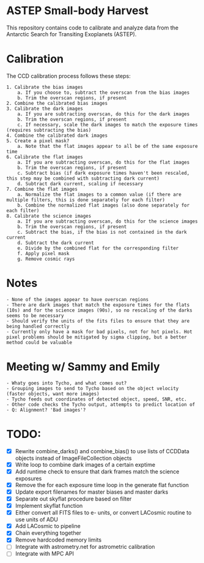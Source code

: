 # ASTEP Small-body Harvest
This repository contains code to calibrate and analyze data from the Antarctic Search for Transiting Exoplanets (ASTEP).

# Calibration
The CCD calibration process follows these steps:

    1. Calibrate the bias images
        a. If you choose to, subtract the overscan from the bias images
        b. Trim the overscan regions, if present
    2. Combine the calibrated bias images
    3. Calibrate the dark images
        a. If you are subtracting overscan, do this for the dark images
        b. Trim the overscan regions, if present
        c. If necessary, scale the dark images to match the exposure times (requires subtracting the bias)
    4. Combine the calibrated dark images
    5. Create a pixel mask?
        a. Note that the flat images appear to all be of the same exposure time
    6. Calibrate the flat images
        a. If you are subtracting overscan, do this for the flat images
        b. Trim the overscan regions, if present
        c. Subtract bias (if dark exposure times haven't been rescaled, this step may be combined with subtracting dark current)
        d. Subtract dark current, scaling if necessary
    7. Combine the flat images
        a. Normalize the flat images to a common value (if there are multiple filters, this is done separately for each filter)
        b. Combine the normalized flat images (also done separately for each filter)
    8. Calibrate the science images
        a. If you are subtracting overscan, do this for the science images
        b. Trim the overscan regions, if present
        c. Subtract the bias, if the bias is not contained in the dark current
        d. Subtract the dark current
        e. Divide by the combined flat for the corresponding filter
        f. Apply pixel mask
        g. Remove cosmic rays

# Notes
    - None of the images appear to have overscan regions
    - There are dark images that match the exposure times for the flats (10s) and for the science images (90s), so no rescaling of the darks seems to be necessary
    - Should verify the units of the fits files to ensure that they are being handled correctly
    - Currently only have a mask for bad pixels, not for hot pixels. Hot pixel problems should be mitigated by sigma clipping, but a better method could be valuable

# Meeting w/ Sammy and Emily
    - Whaty goes into Tycho, and what comes out?
    - Grouping images to send to Tycho based on the object velocity (faster objects, want more images)
    - Tycho feeds out coordinates of detected object, speed, SNR, etc.
    - Other code checks the Tycho output, attempts to predict location of 
    - Q: Alignment? 'Bad images'?
    

# TODO: 
- [X] Rewrite combine_darks() and combine_bias() to use lists of CCDData objects instead of ImageFileCollection objects
- [X] Write loop to combine dark images of a certain exptime
- [X] Add runtime check to ensure that dark frames match the science exposures
- [X] Remove the for each exposure time loop in the generate flat function
- [X] Update export filenames for master biases and master darks
- [X] Separate out skyflat procedure based on filter
- [X] Implement skyflat function
- [X] Either convert all FITS files to e- units, or convert LACosmic routine to use units of ADU
- [X] Add LACosmic to pipeline
- [X] Chain everything together
- [X] Remove hardcoded memory limits
- [ ] Integrate with astrometry.net for astrometric calibration
- [ ] Integrate with MPC API